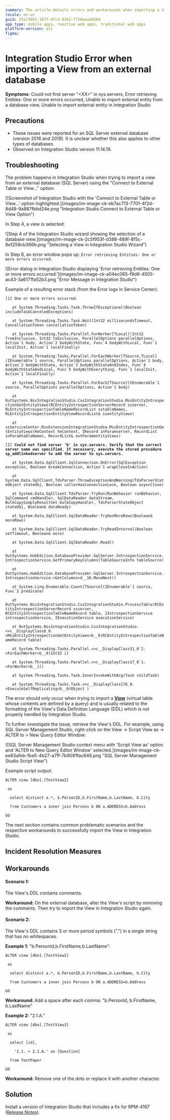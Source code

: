 ```yaml
---
summary: The article details errors and workarounds when importing a View from an SQL Server database into Integration Studio
locale: en-us
guid: 25a73862-387f-4fc3-92b2-ff38aaaa0564
app_type: mobile apps, reactive web apps, traditional web apps
platform-version: o11
figma:
---
```

<h1>Integration Studio Error when importing a View from an external database</h1>

<p><strong>Symptoms</strong>: Could not find server "&lt;XX&gt;" in sys.servers, Error retrieving Entities: One or more errors occurred, Unable to import external entity from a database view, Unable to import external entity in Integration Studio</p>

<h2>Precautions</h2>

<ul>
    <li>These issues were reported for an SQL Server external database (version 2016 and 2019).  It is unclear whether this also applies to other types of databases.</li>
    <li>Observed on Integration Studio version 11.14.19.</li>
</ul>

<h2>Troubleshooting</h2>

<p>The problem happens in Integration Studio when trying to import a view from an external database (SQL Server) using the "Connect to External Table or View..." option:</p>

<p>![Screenshot of Integration Studio with the 'Connect to External Table or View...' option highlighted.](images/im-image-ck-eb7ac713-7701-4f2d-8d48-9a887fbbd24e.png "Integration Studio Connect to External Table or View Option")</p>

<p>In Step 4, a view is selected:</p>

<p>![Step 4 of the Integration Studio wizard showing the selection of a database view.](images/im-image-ck-2c5f953f-d388-489f-8f5c-8e1258cb366b.png "Selecting a View in Integration Studio Wizard")</p>

<p> In Step 6, an error window pops up: <code class="editorCode">Error retrieving Entities: One or more errors occurred.</code></p>

<p>![Error dialog in Integration Studio displaying 'Error retrieving Entities: One or more errors occurred.'](images/im-image-ck-a04ec065-f9d6-4505-ac43-3a6171fa52b3.png "Error Message in Integration Studio")</p>

<p>Example of a resulting error stack (from the Error logs in Service Center):</p>

<p><code class="editorCode">[1] One or more errors occurred.<br/>
   at System.Threading.Tasks.Task.ThrowIfExceptional(Boolean includeTaskCanceledExceptions)<br/>
   at System.Threading.Tasks.Task.Wait(Int32 millisecondsTimeout, CancellationToken cancellationToken)<br/>
   at System.Threading.Tasks.Parallel.ForWorker[TLocal](Int32 fromInclusive, Int32 toExclusive, ParallelOptions parallelOptions, Action`1 body, Action`2 bodyWithState, Func`4 bodyWithLocal, Func`1 localInit, Action`1 localFinally)<br/>
   at System.Threading.Tasks.Parallel.ForEachWorker[TSource,TLocal](IEnumerable`1 source, ParallelOptions parallelOptions, Action`1 body, Action`2 bodyWithState, Action`3 bodyWithStateAndIndex, Func`4 bodyWithStateAndLocal, Func`5 bodyWithEverything, Func`1 localInit, Action`1 localFinally)<br/>
   at System.Threading.Tasks.Parallel.ForEach[TSource](IEnumerable`1 source, ParallelOptions parallelOptions, Action`1 body)<br/>
   at OutSystems.NssIntegrationStudio.CssIntegrationStudio.MssEntityIntrospectionGetEntityViews(RCEntityIntrospectionServerRecord ssserver, RLEntityIntrospectionTableNameRecordList sstableNames, RLEntityIntrospectionEntityViewRecordList&amp; ssentityViews)<br/>
   at ssServiceCenter.RssExtensionIntegrationStudio.MssEntityIntrospectionGetEntityViews(HeContext heContext, IRecord inParamserver, RecordList inParamtableNames, RecordList&amp; outParamentityViews)</code></p>

<p><code class="editorCode">[2] <strong>Could not find server 'b' in sys.servers. Verify that the correct server name was specified. If necessary, execute the stored procedure sp_addlinkedserver to add the server to sys.servers.</strong><br/>
   at System.Data.SqlClient.SqlConnection.OnError(SqlException exception, Boolean breakConnection, Action`1 wrapCloseInAction)<br/>
   at System.Data.SqlClient.TdsParser.ThrowExceptionAndWarning(TdsParserStateObject stateObj, Boolean callerHasConnectionLock, Boolean asyncClose)<br/>
   at System.Data.SqlClient.TdsParser.TryRun(RunBehavior runBehavior, SqlCommand cmdHandler, SqlDataReader dataStream, BulkCopySimpleResultSet bulkCopyHandler, TdsParserStateObject stateObj, Boolean&amp; dataReady)<br/>
   at System.Data.SqlClient.SqlDataReader.TryHasMoreRows(Boolean&amp; moreRows)<br/>
   at System.Data.SqlClient.SqlDataReader.TryReadInternal(Boolean setTimeout, Boolean&amp; more)<br/>
   at System.Data.SqlClient.SqlDataReader.Read()<br/>
   at OutSystems.HubEdition.DatabaseProvider.SqlServer.IntrospectionService.IntrospectionService.GetPrimaryKeyColumns(TableSourceInfo tableSource)<br/>
   at OutSystems.HubEdition.DatabaseProvider.SqlServer.IntrospectionService.IntrospectionService.&lt;GetColumns&gt;d__16.MoveNext()<br/>
   at System.Linq.Enumerable.Count[TSource](IEnumerable`1 source, Func`2 predicate)<br/>
   at OutSystems.NssIntegrationStudio.CssIntegrationStudio.ProcessTable(RCEntityIntrospectionServerRecord ssserver, RCEntityIntrospectionTableNameRecord table, IIntrospectionService introspectionService, IExecutionService executionService)<br/>
   at OutSystems.NssIntegrationStudio.CssIntegrationStudio.&lt;&gt;c__DisplayClass6_0.&lt;MssEntityIntrospectionGetEntityViews&gt;b__0(RCEntityIntrospectionTableNameRecord table)<br/>
   at System.Threading.Tasks.Parallel.&lt;&gt;c__DisplayClass31_0`2.&lt;ForEachWorker&gt;b__0(Int32 i)<br/>
   at System.Threading.Tasks.Parallel.&lt;&gt;c__DisplayClass17_0`1.&lt;ForWorker&gt;b__1()<br/>
   at System.Threading.Tasks.Task.InnerInvokeWithArg(Task childTask)<br/>
   at System.Threading.Tasks.Task.&lt;&gt;c__DisplayClass176_0.&lt;ExecuteSelfReplicating&gt;b__0(Object )</code></p>

<p>The error should only occur when trying to import a <a href="https://learn.microsoft.com/en-us/sql/relational-databases/views/views?view=sql-server-ver16"><strong>View</strong></a>  (virtual table whose contents are defined by a query) and is usually related to the formatting of the View's Data Definition Language (DDL) which is not properly handled by Integration Studio.  </p>

<p>To further investigate the issue, retrieve the View's DDL. For example, using SQL Server Management Studio, right-click on the View -&gt; Script View as -&gt; ALTER to &gt; New Query Editor Window:</p>

<p>![SQL Server Management Studio context menu with 'Script View as' option and 'ALTER to New Query Editor Window' selected.](images/im-image-ck-ee83afeb-fbe5-4b27-a7ff-7b9091fac648.png "SQL Server Management Studio Script View")</p>

<p>Example script output:</p>

<p><code class="editorCode">ALTER view [dbo].[TestView2]<br/>
 as<br/>
  select distinct a.*, b.PersonID,b.FirstName,b.LastName, b.City<br/>
  from Customers a inner join Persons b ON a.ADDRESS=b.Address<br/>
GO</code></p>

<p>The next section contains common problematic scenarios and the respective workarounds to successfully import the View in Integration Studio.</p>

<h2>Incident Resolution Measures</h2>

<h2><strong>Workarounds</strong></h2>

<h4><strong>Scenario 1:</strong></h4>

<p>The View's DDL contains comments.</p>

<p><strong>Workaround:  </strong>On the external database, alter the View's script by removing the comments.  Then try to import the View in Integration Studio again.</p>

<h4><strong>Scenario 2:</strong></h4>

<p>The View's DDL contains 3 or more period symbols (".") in a single string that has no whitespaces. </p>

<p><strong>Example 1:</strong> "b.PersonId,b.FirstName,b.LastName": </p>

<p><code class="editorCode">ALTER view [dbo].[TestView2]<br/>
 as<br/>
  select distinct a.*, b.PersonID,b.FirstName,b.LastName, b.City<br/>
  from Customers a inner join Persons b ON a.ADDRESS=b.Address<br/>
GO</code></p>

<p><strong>Workaround: </strong> Add a space after each comma: "b.PersonId, b.FirstName, b.LastName"</p>

<p><strong>Example 2: </strong>"2.1.A."</p>

<p><code class="editorCode">ALTER view [dbo].[TestView3]<br/>
 as<br/>
  select [id],<br/>
    '2.1. + 2.1.A.' as [Question]<br/>
  from TestPaper<br/>
GO</code></p>

<p><strong>Workaround:</strong>  Remove one of the dots or replace it with another character.</p>

<h3> </h3>

<h2><strong>Solution</strong></h2>

<p>Install a version of Integration Studio that includes a fix for RPM-4167 (<a href="https://success.outsystems.com/support/release_notes/11/integration_studio/">Release Notes</a>).</p>
